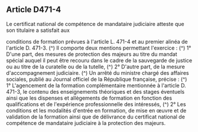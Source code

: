## Article D471-4


Le certificat national de compétence de mandataire judiciaire atteste que son titulaire a satisfait aux

conditions de formation prévues à l'article L. 471-4 et au premier alinéa de l'article D. 471-3. (^)
Il comporte deux mentions permettant l'exercice : (^)
1° D'une part, des mesures de protection des majeurs au titre du mandat spécial auquel il peut être recouru
dans le cadre de la sauvegarde de justice ou au titre de la curatelle ou de la tutelle, (^)
2° D'autre part, de la mesure d'accompagnement judiciaire. (^)
Un arrêté du ministre chargé des affaires sociales, publié au Journal officiel de la République française,
précise : (^)
1° L'agencement de la formation complémentaire mentionnée à l'article D. 471-3, le contenu des
enseignements théoriques et des stages éventuels ainsi que les dispenses et allègements de formation en
fonction des qualifications et de l'expérience professionnelle des intéressés, (^)
2° Les conditions et les modalités d'entrée en formation, de mise en œuvre et de validation de la formation
ainsi que de délivrance du certificat national de compétence de mandataire judiciaire à la protection des
majeurs.

